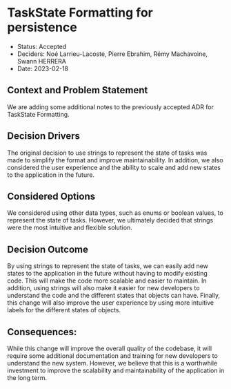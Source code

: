 # TaskState Formatting for persistence

- Status: Accepted
- Deciders: Noé Larrieu-Lacoste, Pierre Ebrahim, Rémy Machavoine, Swann HERRERA
- Date: 2023-02-18

## Context and Problem Statement

We are adding some additional notes to the previously accepted ADR for TaskState Formatting.

## Decision Drivers

The original decision to use strings to represent the state of tasks was made to simplify the format and improve
maintainability.
In addition, we also considered the user experience and the ability to scale and add new states to the application in
the future.

## Considered Options

We considered using other data types, such as enums or boolean values, to represent the state of tasks.
However, we ultimately decided that strings were the most intuitive and flexible solution.

## Decision Outcome

By using strings to represent the state of tasks, we can easily add new states to the application in the future without
having to modify existing code.
This will make the code more scalable and easier to maintain.
In addition, using strings will also make it easier for new developers to understand the code and the different states
that objects can have.
Finally, this change will also improve the user experience by using more intuitive labels for the different states of
objects.

## Consequences:

While this change will improve the overall quality of the codebase, it will require some additional documentation and
training for new developers to understand the new system.
However, we believe that this is a worthwhile investment to improve the scalability and maintainability of the
application in the long term.